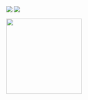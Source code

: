 <img src="https://capsule-render.vercel.app/api?type=venom&color=auto&height=300&section=header&text=Junhyeok%20Go&fontSize=90" />

<img src="https://img.shields.io/badge/mysql-4479A1?style=for-the-badge&logo=mysql&logoColor=white"/>

<a href="https://github.com/anuraghazra/github-readme-stats"><img height=200 align="center" src="https://github-readme-stats.vercel.app/api?username=Devgjh07" /></a>
